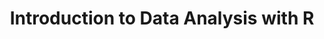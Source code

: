 ---
layout: workshop
category: workshop
title: "Introduction to Data Analysis with R"
time: 10:00 AM - 1:00 PM PST
human_date: "May 1, 2, and 8"
year: 2025
location: UC Santa Barbara Library, Room 2509
instructors: Allie Caughman, Sigrid Van Den Abbeele, Arieanna Balbar
helpers: Tess Ivinjack, Marcel Rodriguez-Riccelli, Rachel King, Colleen McCamy, Ken Howard
pre_workshop_survey: "https://ucsb.co1.qualtrics.com/jfe/form/SV_bJeIoxjp1A9Xx3M?slug=2025-05-01-ucsb-r"
post_workshop_survey: "https://ucsb.co1.qualtrics.com/jfe/form/SV_0lD2XHnezknmSr4?slug=2025-05-01-ucsb-r"
shoreline_url: "https://tinyurl.com/ucsbcarp-s25-r-w"
lesson_url: "https://ucsbcarpentry.github.io/R-ecology-lesson-2024-10-08/"
jupyter_url: "https://carpentryworkshop.lsit.ucsb.edu/"
description: "This is an introduction to R designed for participants with no programming experience. It starts with information about the R programming language and the RStudio interface. It then moves to loading in data and exploring how to visualise it with ggplot2. The next episode takes learners through an exploration of data frames and some common data cleaning operations, before discussing vectors and factors. The final episode introduces the flow of data in R, and how to combine operations to select, filter, and mutate a data frame.
<br><br>
This lesson assumes no prior knowledge of R or RStudio and no programming experience."
---